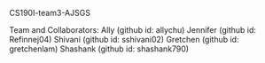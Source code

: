 CS190I-team3-AJSGS

Team and Collaborators:
Ally (github id: allychu)
Jennifer (github id: Refinnej04)
Shivani (github id: sshivani02)
Gretchen (github id: gretchenlam)
Shashank (github id: shashank790)
